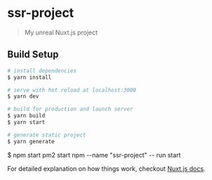 # ssr-project

> My unreal Nuxt.js project

## Build Setup

```bash
# install dependencies
$ yarn install

# serve with hot reload at localhost:3000
$ yarn dev

# build for production and launch server
$ yarn build
$ yarn start

# generate static project
$ yarn generate
```

\$ npm start
pm2 start npm --name "ssr-project" -- run start

For detailed explanation on how things work, checkout [Nuxt.js docs](https://nuxtjs.org).
